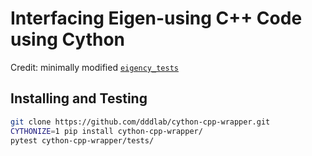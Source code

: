 # Interfacing Eigen-using C++ Code using Cython

Credit: minimally modified [`eigency_tests`](https://github.com/wouterboomsma/eigency/tree/master/tests)

## Installing and Testing

```bash
git clone https://github.com/dddlab/cython-cpp-wrapper.git
CYTHONIZE=1 pip install cython-cpp-wrapper/
pytest cython-cpp-wrapper/tests/
```
